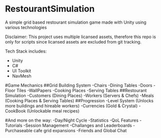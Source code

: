 # RestourantSimulation
A simple grid based restourant simulation game made with Unity using various technologies

Disclaimer: This project uses multiple licansed assets, therefore this repo is only for scripts since licansed assets are excluded from git tracking.

Tech Stack includes:
- Unity
- C#
- UI Toolkit
- NavMesh


#Game Mechanics
##Grid Building System
  -Chairs
  -Dining Tables
  -Doors
  -Floor Tiles
  -WallPapers
  -Cooking Places
  -Serving Tables
##Restourant Simulation
  -Customers (Dining Places)
  -Workers (Servers & Chefs)
  -Meals (Cooking Places & Serving Tables)
##Progression
  -Level System (Unlocks more buildings and hireable workers)
  -Currencies (Gold & Crystal)
  -CookBook (Unlockable meal recipes)
  
#And more on the way:
-Day/Night Cycle
-Statistics
-QoL Features
-Tutorials
-Session Management
-Challanges and Leaderboards
-Purchaseable cafe grid expansions
-Friends and Global Chat
